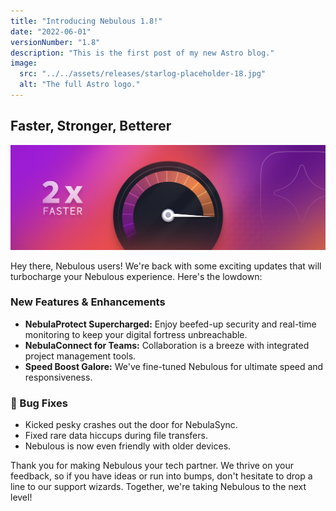 ```yaml
---
title: "Introducing Nebulous 1.8!"
date: "2022-06-01"
versionNumber: "1.8"
description: "This is the first post of my new Astro blog."
image:
  src: "../../assets/releases/starlog-placeholder-18.jpg"
  alt: "The full Astro logo."
---
```


## Faster, Stronger, Betterer

![Nebulous 2.0 Release](../../assets/releases/starlog-placeholder-18.jpg)

Hey there, Nebulous users! We're back with some exciting updates that will turbocharge your Nebulous experience. Here's the lowdown:

### New Features & Enhancements

- **NebulaProtect Supercharged:** Enjoy beefed-up security and real-time monitoring to keep your digital fortress unbreachable.
- **NebulaConnect for Teams:** Collaboration is a breeze with integrated project management tools.
- **Speed Boost Galore:** We've fine-tuned Nebulous for ultimate speed and responsiveness.

### 🐞 Bug Fixes

- Kicked pesky crashes out the door for NebulaSync.
- Fixed rare data hiccups during file transfers.
- Nebulous is now even friendly with older devices.

Thank you for making Nebulous your tech partner. We thrive on your feedback, so if you have ideas or run into bumps, don't hesitate to drop a line to our support wizards. Together, we're taking Nebulous to the next level!
